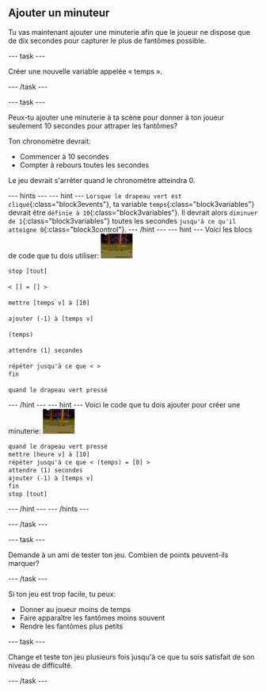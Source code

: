 ## Ajouter un minuteur

Tu vas maintenant ajouter une minuterie afin que le joueur ne dispose que de dix secondes pour capturer le plus de fantômes possible.

--- task ---

Créer une nouvelle variable appelée « temps ».

--- /task ---

--- task ---

Peux-tu ajouter une minuterie à ta scène pour donner à ton joueur seulement 10 secondes pour attraper les fantômes?

Ton chronomètre devrait:

+ Commencer à 10 secondes
+ Compter à rebours toutes les secondes

Le jeu devrait s'arrêter quand le chronomètre atteindra 0.

--- hints ---
 --- hint --- `Lorsque le drapeau vert est cliqué`{:class="block3events"}, ta variable `temps`{:class="block3variables"} devrait être `définie à 10`{:class="block3variables"}. Il devrait alors `diminuer de 1`{:class="block3variables"} toutes les secondes `jusqu'à ce qu'il atteigne 0`{:class="block3control"}. --- /hint --- --- hint --- Voici les blocs de code que tu dois utiliser: ![sprite-fantôme](images/ghost-backdrop.png)

```blocks3
stop [tout]

< [] = [] >

mettre [temps v] à [10]

ajouter (-1) à [temps v]

(temps)

attendre (1) secondes

répéter jusqu'à ce que < >
fin

quand le drapeau vert pressé

```

--- /hint --- --- hint --- Voici le code que tu dois ajouter pour créer une minuterie: ![icône de l'arrière-plan](images/ghost-backdrop.png)

```blocks3
quand le drapeau vert pressé
mettre [heure v] à [10]
répéter jusqu'à ce que < (temps) = [0] >
attendre (1) secondes
ajouter (-1) à [temps v]
fin
stop [tout]
```

--- /hint --- --- /hints ---

--- /task ---

--- task ---

Demande à un ami de tester ton jeu. Combien de points peuvent-ils marquer?

--- /task ---

Si ton jeu est trop facile, tu peux:

+ Donner au joueur moins de temps
+ Faire apparaître les fantômes moins souvent
+ Rendre les fantômes plus petits

--- task ---

Change et teste ton jeu plusieurs fois jusqu'à ce que tu sois satisfait de son niveau de difficulté.

--- /task ---